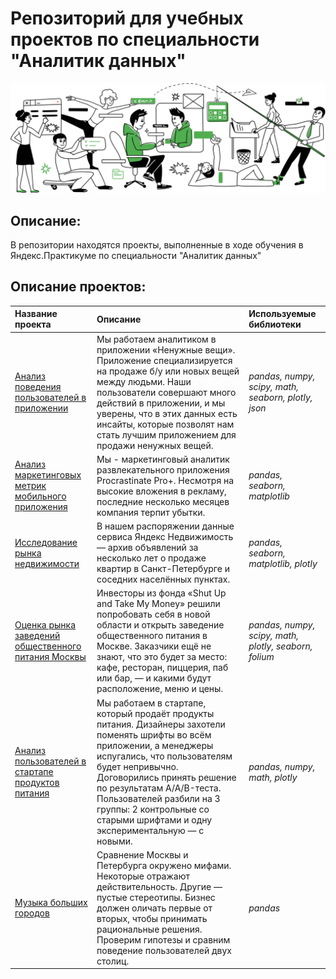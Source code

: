 # Репозиторий для учебных проектов по специальности "Аналитик данных"

[![Аналитик данных — Яндекс.Практикум](/career1.svg)](https://praktikum.yandex.ru/data-analyst/)

## Описание:
В репозитории находятся проекты, выполненные в ходе обучения в Яндекс.Практикуме по специальности "Аналитик данных"
 
## Описание проектов:
| Название проекта | Описание | Используемые библиотеки | 
| :---------------------- | :---------------------- | :---------------------- |
| [Анализ поведения пользователей в приложении](user_behavior_analysis) | Мы работаем аналитиком в приложении «Ненужные вещи». Приложение специализируется на продаже б/у или новых вещей между людьми. Наши пользователи совершают много действий в приложении, и мы уверены, что в этих данных есть инсайты, которые позволят нам стать лучшим приложением для продажи ненужных вещей.| *pandas, numpy, scipy, math, seaborn, plotly, json* |
| [Анализ маркетинговых метрик мобильного приложения](app_marketing_metrics) | Мы - маркетинговый аналитик развлекательного приложения Procrastinate Pro+. Несмотря на высокие вложения в рекламу, последние несколько месяцев компания терпит убытки. | *pandas, seaborn, matplotlib* |
| [Исследование рынка недвижимости](real_estate_research) | В нашем распоряжении данные сервиса Яндекс Недвижимость — архив объявлений за несколько лет о продаже квартир в Санкт-Петербурге и соседних населённых пунктах. | *pandas, seaborn, matplotlib, plotly* |
| [Оценка рынка заведений общественного питания Москвы](moscow_restaurant_market) | Инвесторы из фонда «Shut Up and Take My Money» решили попробовать себя в новой области и открыть заведение общественного питания в Москве. Заказчики ещё не знают, что это будет за место: кафе, ресторан, пиццерия, паб или бар, — и какими будут расположение, меню и цены. | *pandas, numpy, scipy, math, plotly, seaborn, folium* |
| [Анализ пользователей в стартапе продуктов питания](food_startup) | Мы работаем в стартапе, который продаёт продукты питания. Дизайнеры захотели поменять шрифты во всём приложении, а менеджеры испугались, что пользователям будет непривычно. Договорились принять решение по результатам A/A/B-теста. Пользователей разбили на 3 группы: 2 контрольные со старыми шрифтами и одну экспериментальную — с новыми. | *pandas, numpy, math, plotly* |
| [Музыка больших городов](big_cities_music) | Сравнение Москвы и Петербурга окружено мифами. Некоторые отражают действительность. Другие — пустые стереотипы. Бизнес должен оличать первые от вторых, чтобы принимать рациональные решения. Проверим гипотезы и сравним поведение пользователей двух столиц. | *pandas* |
